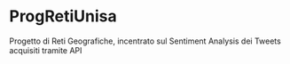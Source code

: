 # ProgRetiUnisa
Progetto di Reti Geografiche, incentrato sul Sentiment Analysis dei Tweets acquisiti tramite API
